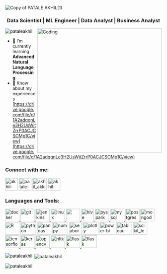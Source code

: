 ![Copy of PATALE AKHIL(1)](https://github.com/PataleAkhil/PataleAkhil/assets/111335903/8710d911-f85f-41ff-9986-611029a26532)
<h3 align="center">Data Scientist | ML Engineer | Data Analyst | Business Analyst</h3>
<img align="right" alt="Coding" width="401" src="https://camo.githubusercontent.com/a4c584bce1c41271485d28f92aaf9f581b3c88b68ca723b6edfd58b4ba988c2b/68747470733a2f2f63646e2e6472696262626c652e636f6d2f75736572732f313138373833362f73637265656e73686f74732f363533393432392f70726f6772616d65722e676966">

<p align="left"> <img
        src="https://komarev.com/ghpvc/?username=pataleakhil&label=Profile%20views&color=0e75b6&style=flat"
        alt="pataleakhil" /> </p>

- 🌱 I’m currently learning **Advanced Natural Language Processing**
- 📄 Know about my experiences
[https://drive.google.com/file/d/1A2adqqnLe3H2UsWjtZrrP0ACJCSOMp1C/view](https://drive.google.com/file/d/1A2adqqnLe3H2UsWjtZrrP0ACJCSOMp1C/view)

<h3 align="left">Connect with me:</h3>
<p align="left">
    <a href="mailto:patelakhil.xlnt@gmail.com" target="blank"><img align="center"
            src="https://vectorseek.com/wp-content/uploads/2021/02/Gmail-Logo-Vector-730x730.jpg" alt="akhil-akki"
            height="40" width="40" /></a>
    <a href="https://linkedin.com/in/patale-akhil" target="blank"><img align="center"
            src="https://img.freepik.com/premium-vector/linkedin-icon_488108-5.jpg?w=2000" alt="patale-akhil"
            height="40" width="40" /></a>
    <a href="https://kaggle.com/akhil_akki" target="blank"><img align="center"
            src="https://cdn.hashnode.com/res/hashnode/image/upload/v1622730874517/3g7G6Hv-W.jpeg" alt="akhil_akki"
            height="40" width="45" /></a>
    <a href="https://www.leetcode.com/akhil-akki" target="blank"><img align="center"
            src="https://user-images.githubusercontent.com/36547915/97088991-45da5d00-1652-11eb-900f-80d106540f4f.png"
            alt="akhil-akki" height="40" width="40" /></a>
</p>

<h3 align="left">Languages and Tools:</h3>
<p align="left"> <a href="https://www.docker.com/" target="_blank" rel="noreferrer"> <img
            src="https://w7.pngwing.com/pngs/34/543/png-transparent-docker-plain-wordmark-logo-icon.png" alt="docker"
            width="45" height="40" />
        </a> <a href="https://git-scm.com/" target="_blank" rel="noreferrer"> <img
            src="https://git-scm.com/images/logos/logomark-orange@2x.png" alt="git" width="45" height="40" />
        </a> <a href="https://www.jenkins.io" target="_blank" rel="noreferrer"> <img
            src="https://icon-library.com/images/jenkins-icon/jenkins-icon-20.jpg" alt="jenkins" width="45"
            height="40" />
        </a> <a href="https://www.linux.org/" target="_blank" rel="noreferrer"> <img
            src="https://i.pinimg.com/736x/27/0b/69/270b69e3f7fe26db5a4120c8b16e0552.jpg" alt="linux" width="45"
            height="40" />
        </a> <a href="https://hadoop.apache.org/" target="_blank" rel="noreferrer"> <img
            src="https://encrypted-tbn0.gstatic.com/images?q=tbn:ANd9GcTmjhlCUkeaigOLMSAXwmKfqzsKlimili0XHoS2pUMxrXwCVVZ_luPK0CBPfUVqrqzU0Dg&usqp=CAU"
            width="45" height="40" />
        </a> <a href="https://hive.apache.org/" target="_blank" rel="noreferrer"> <img
            src="https://cdn.analyticsvidhya.com/wp-content/uploads/2021/12/8080611_apache-hive.c188b73a31.jpg"
            alt="hive" width="40" height="40" />
        </a> <a href="https://spark.apache.org/docs/latest/api/python/" target="_blank" rel="noreferrer"> <img
            src="https://www.vectorlogo.zone/logos/apache_spark/apache_spark-ar21.png"
            alt="pyspark" width="45" height="40" />
        </a> <a href="https://www.mysql.com/" target="_blank" rel="noreferrer">
            <img src="https://c8.alamy.com/comp/2M94X2G/mysql-logo-white-background-2M94X2G.jpg" alt="mysql" width="45"
            height="40" />
        </a> <a href="https://www.postgresql.org" target="_blank" rel="noreferrer"> <img
            src="https://ih1.redbubble.net/image.3523517353.9092/st,small,507x507-pad,600x600,f8f8f8.jpg"
            alt="postgresql" width="45" height="40" />
        </a> <a href="https://www.mongodb.com/" target="_blank" rel="noreferrer"> <img
            src="https://www.pngitem.com/pimgs/m/385-3850320_png-transparent-mongodb-icon-mongodb-logo-png-download.png"
            alt="mongodb" width="45" height="40" />
        </a> <a href="https://www.r-project.org/" target="_blank" rel="noreferrer"> <img
            src="https://cdn.fordhamram.com/wp-content/uploads/Best-Online-R-Programming-Courses.jpg"
            alt="R" width="45" height="40" />
        </a> <a href="https://www.python.org" target="_blank" rel="noreferrer"> <img
            src="https://www.pngitem.com/pimgs/m/159-1595932_python-logo-png-transparent-images-logo-transparent-background.png"
            alt="python" width="50" height="40" />
        </a> <a href="https://pandas.pydata.org/" target="_blank" rel="noreferrer"> <img
            src="https://encrypted-tbn0.gstatic.com/images?q=tbn:ANd9GcT01Ctpf3nRjz7b9l-om2h2llNA0jL4d_MVtXXXHVF5mWIn5nyMXLgzYscFGZdbhf_LN8M&usqp=CAU"
            alt="pandas" width="45" height="40" />
        </a> <a href="https://numpy.org/" target="_blank" rel="noreferrer"> <img
            src="https://numpy.org/images/twitter-image.jpg"
            alt="numpy" width="50" height="40" />
        </a> <a href="https://seaborn.pydata.org/" target="_blank" rel="noreferrer"> <img
            src="https://avatars.githubusercontent.com/u/22799945?s=200&v=4" alt="seaborn" width="40" height="40" />
        </a> <a href="https://plotly.com/python/" target="_blank" rel="noreferrer"> <img
            src="https://upload.wikimedia.org/wikipedia/commons/0/03/Plotly_logo.png" alt="plotly" width="50" height="40" />
        </a> <a href="https://powerbi.microsoft.com/en-in/" target="_blank" rel="noreferrer"> <img
            src="https://seekvectorlogo.com/wp-content/uploads/2022/02/power-bi-vector-logo-2022-small.png" alt="power-bi" width="50" height="40" />
        </a> <a href="https://www.tableau.com/" target="_blank" rel="noreferrer"> <img
            src="https://linksinternational.com/wp-content/uploads/2020/09/Tableau-Logo.png" alt="tableau" width="50" height="40" />     
        </a> <a href="https://scikit-learn.org/" target="_blank" rel="noreferrer">
            <img src="https://analyticsdrift.com/wp-content/uploads/2021/04/Scikit-learn-free-course.jpg" alt="scikit_learn"
            width="45" height="40" />
        </a> <a href="https://www.tensorflow.org" target="_blank" rel="noreferrer"> <img
            src="https://blog.paperspace.com/content/images/size/w1050/2021/01/0_szgpfwmBY_CuZwP8-2.png"
            alt="tensorflow" width="45" height="40" />
        </a> <a href="https://keras.io/" target="_blank" rel="noreferrer"> <img
            src="https://static.javatpoint.com/tutorial/keras/images/keras.png"
            alt="keras" width="45" height="40" />
        </a> <a href="https://opencv.org/" target="_blank" rel="noreferrer"> <img
            src="https://editor.analyticsvidhya.com/uploads/800882.png" alt="opencv" width="45" height="40" />
        </a> <a href="https://www.nltk.org/" target="_blank" rel="noreferrer"> <img
            src="https://i2.wp.com/ittutorial.org/wp-content/uploads/2020/09/1_cXlPOwhc6A3Skp9GQ1gVFQ.png?fit=500%2C382&ssl=1" alt="nltk" width="45" height="40" />
        </a> <a href="https://flask.palletsprojects.com/" target="_blank" rel="noreferrer"> <img
            src="https://ih1.redbubble.net/image.2488655049.9084/st,small,507x507-pad,600x600,f8f8f8.jpg" alt="flask"
            width="45" height="40" />
        </a> <a href="https://streamlit.io/" target="_blank" rel="noreferrer"> <img
            src="https://cdn.analyticsvidhya.com/wp-content/uploads/2021/06/39595st.jpeg" alt="flask"
            width="50" height="40" />
    </a>
</p>

<p><img align="left"
        src="https://github-readme-stats.vercel.app/api/top-langs?username=pataleakhil&show_icons=true&locale=en&layout=compact"
        alt="pataleakhil" /></p>

<p>&nbsp;<img align="center"
        src="https://github-readme-stats.vercel.app/api?username=pataleakhil&show_icons=true&locale=en"
        alt="pataleakhil" />
</p>

<p><img align="center" src="https://github-readme-streak-stats.herokuapp.com/?user=pataleakhil&" alt="pataleakhil" />
</p>
